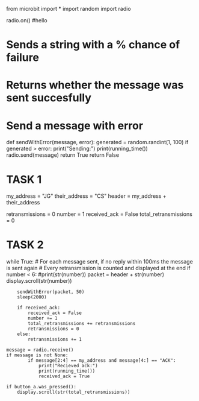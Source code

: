 from microbit import *
import random
import radio

radio.on()
#hello
# Sends a string with a % chance of failure
# Returns whether the message was sent succesfully
# Send a message with error
def sendWithError(message, error):
    generated = random.randint(1, 100)
    if generated > error:
        print("Sending:")
        print(running_time())
        radio.send(message)
        return True
    return False

# TASK 1 #
my_address = "JG"
their_address = "CS"
header = my_address + their_address

retransmissions = 0
number = 1
received_ack = False
total_retransmissions = 0

# TASK 2 #
while True:
    # For each message sent, if no reply within 100ms the message is sent again
    # Every retransmission is counted and displayed at the end
    if number < 6:
        #print(str(number))
        packet = header + str(number)
        display.scroll(str(number))

        sendWithError(packet, 50)
        sleep(2000)

        if received_ack:
            received_ack = False
            number += 1
            total_retransmissions += retransmissions
            retransmissions = 0
        else:
            retransmissions += 1

    message = radio.receive()
    if message is not None:
            if message[2:4] == my_address and message[4:] == "ACK":
                print("Recieved ack:")
                print(running_time())
                received_ack = True

    if button_a.was_pressed():
        display.scroll(str(total_retransmissions))
